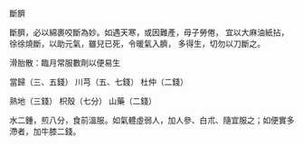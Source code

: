 斷臍

斷臍，必以綿裹咬斷為妙。如遇天寒，或因難產，母子勞倦， 宜以大麻油紙拈，徐徐燒斷，以助元氣，雖兒已死，令暖氣入臍， 多得生，切勿以刀斷之。 

滑胎散：臨月常服數劑以便易生 

當歸（三、五錢） 川芎（五、七錢） 杜仲（二錢） 

熟地（三錢） 枳殼（七分） 山藥（二錢） 

水二鍾，煎八分，食前溫服。如氣體虛弱人，加人參、白朮、隨宜服之；如便實多滯者，加牛膝二錢。 

